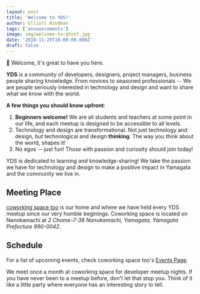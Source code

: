 ```yaml
---
layout: post
title: 'Welcome to YDS!'
author: Elliott Hindman
tags: ['announcements']
image: img/welcome-to-ghost.jpg
date: '2018-11-29T18:00:00.000Z'
draft: false
---
```


👋 Welcome, it's great to have you here.

**YDS** is a community of developers, designers, project managers, business people sharing knowledge.
From novices to seasoned professionals -- We are people seriously interested in technology and design and want to share what we know with the world.

**A few things you should know upfront**:

1. **Beginners welcome!** We are all students and teachers at some point in our life, and each meetup is designed to be accessible to all levels.
2. Technology and design are transformational. Not just technology and design, but technological and design **thinking**. The way you think about the world, shapes it!
3. No egos -- just fun! Those with passion and curiosity should join today!

YDS is dedicated to learning and knowledge-sharing! We take the passion we have for technology and design to make a positive impact in Yamagata and the community we live in.

## Meeting Place

[coworking space too](https://www.coworking-too.com/) is our home and where we have held every YDS meetup since our very humble beginings. Coworking space is located on Nanokamachi at _2 Chome-7-38 Nanukamachi, Yamagata, Yamagata Prefecture 990-0042_.

## Schedule

For a list of upcoming events, check coworking space too's [Events Page](https://www.facebook.com/pg/as.works.2015/events/).

We meet once a month at coworking space for developer meetup nights. If you have never been to a meetup before, don't let that stop you. Think of it like a little party where everyone has an interesting story to tell.
